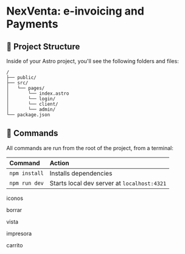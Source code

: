 # NexVenta: e-invoicing and Payments

## 🚀 Project Structure

Inside of your Astro project, you'll see the following folders and files:

```text
/
├── public/
├── src/
│   └── pages/
│       └── index.astro
│       └── login/
│       └── client/
│       └── admin/
└── package.json
```

## 🧞 Commands

All commands are run from the root of the project, from a terminal:

| Command                   | Action                                           |
| :------------------------ | :----------------------------------------------- |
| `npm install`             | Installs dependencies                            |
| `npm run dev`             | Starts local dev server at `localhost:4321`      |




iconos

borrar
<i class='bx bx-trash'></i>
<i class='bx bx-trash-alt'></i>
<i class='bx bxs-trash'></i>

vista
<i class='bx bxs-show'></i>


impresora
<i class='bx bxs-printer'></i>

carrito
<i class='bx bxs-cart-add'></i>
